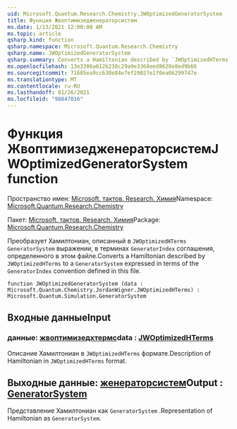```yaml
---
uid: Microsoft.Quantum.Research.Chemistry.JWOptimizedGeneratorSystem
title: Функция Жвоптимизедженераторсистем
ms.date: 1/23/2021 12:00:00 AM
ms.topic: article
qsharp.kind: function
qsharp.namespace: Microsoft.Quantum.Research.Chemistry
qsharp.name: JWOptimizedGeneratorSystem
qsharp.summary: Converts a Hamiltonian described by `JWOptimizedHTerms` to a `GeneratorSystem` expressed in terms of the `GeneratorIndex` convention defined in this file.
ms.openlocfilehash: 13e3386a612b238c29a9e3368eed8628e8ed9b66
ms.sourcegitcommit: 71605ea9cc630e84e7ef29027e1f0ea06299747e
ms.translationtype: MT
ms.contentlocale: ru-RU
ms.lasthandoff: 01/26/2021
ms.locfileid: "98847016"
---
```

# <a name="jwoptimizedgeneratorsystem-function"></a><span data-ttu-id="ad2fa-102">Функция Жвоптимизедженераторсистем</span><span class="sxs-lookup"><span data-stu-id="ad2fa-102">JWOptimizedGeneratorSystem function</span></span>

<span data-ttu-id="ad2fa-103">Пространство имен: [Microsoft. тактов. Research. Химия](xref:Microsoft.Quantum.Research.Chemistry)</span><span class="sxs-lookup"><span data-stu-id="ad2fa-103">Namespace: [Microsoft.Quantum.Research.Chemistry](xref:Microsoft.Quantum.Research.Chemistry)</span></span>

<span data-ttu-id="ad2fa-104">Пакет: [Microsoft. тактов. Research. Химия](https://nuget.org/packages/Microsoft.Quantum.Research.Chemistry)</span><span class="sxs-lookup"><span data-stu-id="ad2fa-104">Package: [Microsoft.Quantum.Research.Chemistry](https://nuget.org/packages/Microsoft.Quantum.Research.Chemistry)</span></span>


<span data-ttu-id="ad2fa-105">Преобразует Хамилтониан, описанный в `JWOptimizedHTerms` `GeneratorSystem` выражении, в терминах `GeneratorIndex` соглашения, определенного в этом файле.</span><span class="sxs-lookup"><span data-stu-id="ad2fa-105">Converts a Hamiltonian described by `JWOptimizedHTerms` to a `GeneratorSystem` expressed in terms of the `GeneratorIndex` convention defined in this file.</span></span>

```qsharp
function JWOptimizedGeneratorSystem (data : Microsoft.Quantum.Chemistry.JordanWigner.JWOptimizedHTerms) : Microsoft.Quantum.Simulation.GeneratorSystem
```


## <a name="input"></a><span data-ttu-id="ad2fa-106">Входные данные</span><span class="sxs-lookup"><span data-stu-id="ad2fa-106">Input</span></span>

### <a name="data--jwoptimizedhterms"></a><span data-ttu-id="ad2fa-107">данные: [жвоптимизедхтермс](xref:Microsoft.Quantum.Chemistry.JordanWigner.JWOptimizedHTerms)</span><span class="sxs-lookup"><span data-stu-id="ad2fa-107">data : [JWOptimizedHTerms](xref:Microsoft.Quantum.Chemistry.JordanWigner.JWOptimizedHTerms)</span></span>

<span data-ttu-id="ad2fa-108">Описание Хамилтониан в `JWOptimizedHTerms` формате.</span><span class="sxs-lookup"><span data-stu-id="ad2fa-108">Description of Hamiltonian in `JWOptimizedHTerms` format.</span></span>



## <a name="output--generatorsystem"></a><span data-ttu-id="ad2fa-109">Выходные данные: [женераторсистем](xref:Microsoft.Quantum.Simulation.GeneratorSystem)</span><span class="sxs-lookup"><span data-stu-id="ad2fa-109">Output : [GeneratorSystem](xref:Microsoft.Quantum.Simulation.GeneratorSystem)</span></span>

<span data-ttu-id="ad2fa-110">Представление Хамилтониан как `GeneratorSystem` .</span><span class="sxs-lookup"><span data-stu-id="ad2fa-110">Representation of Hamiltonian as `GeneratorSystem`.</span></span>
